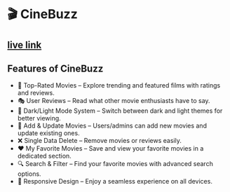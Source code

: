 # 🎬 CineBuzz

## [live link](https://cinebuzz-movies.web.app)

## Features of CineBuzz
- 🌟 Top-Rated Movies – Explore trending and featured films with ratings and reviews.
- 🎭 User Reviews – Read what other movie enthusiasts have to say.
- 🌙 Dark/Light Mode System – Switch between dark and light themes for better viewing.
- 🎥 Add & Update Movies – Users/admins can add new movies and update existing ones.
- ❌ Single Data Delete – Remove movies or reviews easily.
- ❤️ My Favorite Movies – Save and view your favorite movies in a dedicated section.
- 🔍 Search & Filter – Find your favorite movies with advanced search options.
- 📱 Responsive Design – Enjoy a seamless experience on all devices.